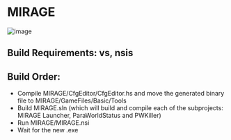 # MIRAGE

![image](https://github.com/Tatsukio/MIRAGE/assets/56200767/b5bf72b5-cdf3-4454-8543-2d4b6ffe6ddb)


## Build Requirements: vs, nsis

## Build Order:
- Compile MIRAGE/CfgEditor/CfgEditor.hs and move the generated binary file to MIRAGE/GameFiles/Basic/Tools
- Build MIRAGE.sln (which will build and compile each of the subprojects: MIRAGE Launcher, ParaWorldStatus and PWKiller)
- Run MIRAGE/MIRAGE.nsi
- Wait for the new .exe

